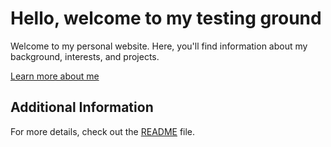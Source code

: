 # Hello, welcome to my testing ground

Welcome to my personal website. Here, you'll find information about my background, interests, and projects.

[Learn more about me](/about/) 

## Additional Information

For more details, check out the [README](https://github.com/Perawin/Perawin.github.io/blob/main/README.md) file.
